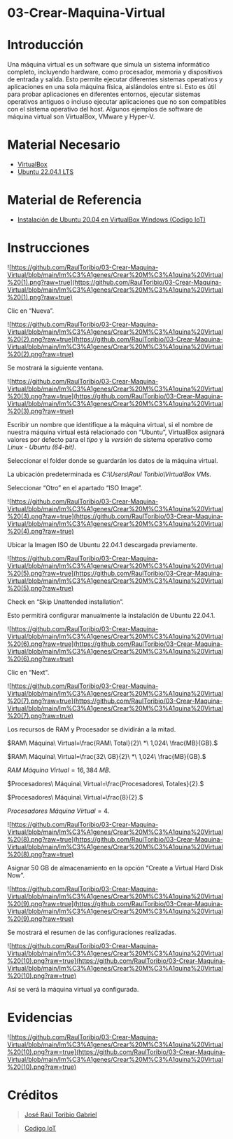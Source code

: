 # 03-Crear-Maquina-Virtual

# Introducción

Una máquina virtual es un software que simula un sistema informático completo, incluyendo hardware, como procesador, memoria y dispositivos de entrada y salida. Esto permite ejecutar diferentes sistemas operativos y aplicaciones en una sola máquina física, aislándolos entre sí. Esto es útil para probar aplicaciones en diferentes entornos, ejecutar sistemas operativos antiguos o incluso ejecutar aplicaciones que no son compatibles con el sistema operativo del host. Algunos ejemplos de software de máquina virtual son VirtualBox, VMware y Hyper-V.

# Material Necesario

- [VirtualBox](https://github.com/RaulToribio/01-Instalar-VirtualBox)
- [Ubuntu 22.04.1 LTS](https://github.com/RaulToribio/02-Descargar-Ubuntu)

# Material de Referencia

- [Instalación de Ubuntu 20.04 en VirtualBox Windows (Codigo IoT)](https://edu.codigoiot.com/course/view.php?id=812)

# Instrucciones

![https://github.com/RaulToribio/03-Crear-Maquina-Virtual/blob/main/Im%C3%A1genes/Crear%20M%C3%A1quina%20Virtual%20(1).png?raw=true](https://github.com/RaulToribio/03-Crear-Maquina-Virtual/blob/main/Im%C3%A1genes/Crear%20M%C3%A1quina%20Virtual%20(1).png?raw=true)

Clic en “Nueva”.

![https://github.com/RaulToribio/03-Crear-Maquina-Virtual/blob/main/Im%C3%A1genes/Crear%20M%C3%A1quina%20Virtual%20(2).png?raw=true](https://github.com/RaulToribio/03-Crear-Maquina-Virtual/blob/main/Im%C3%A1genes/Crear%20M%C3%A1quina%20Virtual%20(2).png?raw=true)

Se mostrará la siguiente ventana.

![https://github.com/RaulToribio/03-Crear-Maquina-Virtual/blob/main/Im%C3%A1genes/Crear%20M%C3%A1quina%20Virtual%20(3).png?raw=true](https://github.com/RaulToribio/03-Crear-Maquina-Virtual/blob/main/Im%C3%A1genes/Crear%20M%C3%A1quina%20Virtual%20(3).png?raw=true)

Escribir un nombre que identifique a la máquina virtual, si el nombre de nuestra máquina virtual está relacionado con “Ubuntu”, VirtualBox asignará valores por defecto para el *tipo* y la *versión* de sistema operativo como *Linux - Ubuntu (64-bit)*.

Seleccionar el folder donde se guardarán los datos de la máquina virtual.

La ubicación predeterminada es *C:\Users\Raul Toribio\VirtualBox VMs.*

Seleccionar “Otro” en el apartado “ISO Image”.

![https://github.com/RaulToribio/03-Crear-Maquina-Virtual/blob/main/Im%C3%A1genes/Crear%20M%C3%A1quina%20Virtual%20(4).png?raw=true](https://github.com/RaulToribio/03-Crear-Maquina-Virtual/blob/main/Im%C3%A1genes/Crear%20M%C3%A1quina%20Virtual%20(4).png?raw=true)

Ubicar la Imagen ISO de Ubuntu 22.04.1 descargada previamente.

![https://github.com/RaulToribio/03-Crear-Maquina-Virtual/blob/main/Im%C3%A1genes/Crear%20M%C3%A1quina%20Virtual%20(5).png?raw=true](https://github.com/RaulToribio/03-Crear-Maquina-Virtual/blob/main/Im%C3%A1genes/Crear%20M%C3%A1quina%20Virtual%20(5).png?raw=true)

Check en “Skip Unattended installation”.

Esto permitirá configurar manualmente la instalación de Ubuntu 22.04.1.

![https://github.com/RaulToribio/03-Crear-Maquina-Virtual/blob/main/Im%C3%A1genes/Crear%20M%C3%A1quina%20Virtual%20(6).png?raw=true](https://github.com/RaulToribio/03-Crear-Maquina-Virtual/blob/main/Im%C3%A1genes/Crear%20M%C3%A1quina%20Virtual%20(6).png?raw=true)

Clic en “Next".

![https://github.com/RaulToribio/03-Crear-Maquina-Virtual/blob/main/Im%C3%A1genes/Crear%20M%C3%A1quina%20Virtual%20(7).png?raw=true](https://github.com/RaulToribio/03-Crear-Maquina-Virtual/blob/main/Im%C3%A1genes/Crear%20M%C3%A1quina%20Virtual%20(7).png?raw=true)

Los recursos de RAM y Procesador se dividirán a la mitad.

$RAM\ Máquina\ Virtual=\frac{RAM\ Total}{2}\ *\ 1,024\ \frac{MB}{GB}.$

$RAM\ Máquina\ Virtual=\frac{32\ GB}{2}\ *\ 1,024\ \frac{MB}{GB}.$

$RAM\ Máquina\ Virtual=16,384\ MB.$

$Procesadores\ Máquina\ Virtual=\frac{Procesadores\ Totales}{2}.$

$Procesadores\ Máquina\ Virtual=\frac{8}{2}.$

$Procesadores\ Máquina\ Virtual=4.$

![https://github.com/RaulToribio/03-Crear-Maquina-Virtual/blob/main/Im%C3%A1genes/Crear%20M%C3%A1quina%20Virtual%20(8).png?raw=true](https://github.com/RaulToribio/03-Crear-Maquina-Virtual/blob/main/Im%C3%A1genes/Crear%20M%C3%A1quina%20Virtual%20(8).png?raw=true)

Asignar 50 GB de almacenamiento en la opción “Create a Virtual Hard Disk Now”.

![https://github.com/RaulToribio/03-Crear-Maquina-Virtual/blob/main/Im%C3%A1genes/Crear%20M%C3%A1quina%20Virtual%20(9).png?raw=true](https://github.com/RaulToribio/03-Crear-Maquina-Virtual/blob/main/Im%C3%A1genes/Crear%20M%C3%A1quina%20Virtual%20(9).png?raw=true)

Se mostrará el resumen de las configuraciones realizadas.

![https://github.com/RaulToribio/03-Crear-Maquina-Virtual/blob/main/Im%C3%A1genes/Crear%20M%C3%A1quina%20Virtual%20(10).png?raw=true](https://github.com/RaulToribio/03-Crear-Maquina-Virtual/blob/main/Im%C3%A1genes/Crear%20M%C3%A1quina%20Virtual%20(10).png?raw=true)

Así se verá la máquina virtual ya configurada.

# Evidencias

![https://github.com/RaulToribio/03-Crear-Maquina-Virtual/blob/main/Im%C3%A1genes/Crear%20M%C3%A1quina%20Virtual%20(10).png?raw=true](https://github.com/RaulToribio/03-Crear-Maquina-Virtual/blob/main/Im%C3%A1genes/Crear%20M%C3%A1quina%20Virtual%20(10).png?raw=true)

# Créditos

> [José Raúl Toribio Gabriel](https://github.com/RaulToribio)
> 

> [Codigo IoT](https://github.com/codigo-iot)
>